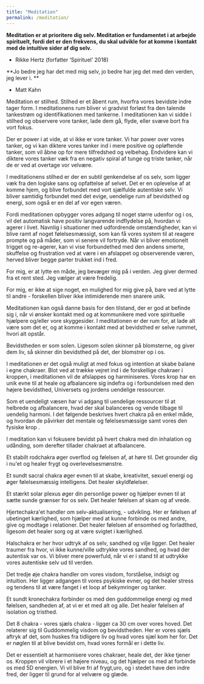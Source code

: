 ```yaml
---
title: "Meditation"
permalink: /meditation/
---
```





**Meditation er at prioritere dig selv. Meditation er fundamentet i at arbejde spirituelt, fordi det er den frekvens, du skal udvikle for at komme i kontakt med de intuitive sider af dig selv.**

- Rikke Hertz (forfatter ‘Spirituel’ 2018)

**Jo bedre jeg har det med mig selv, jo bedre har jeg det med den verden, jeg lever i. **

- Matt Kahn




Meditation er stilhed. Stilhed er et åbent rum, hvorfra vores bevidste indre tager form. I meditationens rum bliver vi gradvist forløst fra den talende tankestrøm og identifikationen med tankerne. I meditationen kan vi sidde i stilhed og observere vore tanker, lade dem gå, flyde, eller svæve bort fra vort fokus. 

Der er power i at vide, at vi ikke er vore tanker.  Vi har power over vores tanker, og vi kan diktere vores tanker ind i mere positive og opløftende tanker, som vil åbne op for mere tilfredshed og velbehag. Endvidere kan vi diktere vores tanker væk fra en negativ spiral af tunge og triste tanker, når de er ved at overtage vor velvære.

I meditationens stilhed er der en subtil genkendelse af os selv, som ligger væk fra den logiske sans og opfattelse af selvet. Det er en oplevelse af at komme hjem, og blive forbundet med vort sjælfulde autentiske selv. Vi bliver samtidig forbundet med det evige, uendelige rum af bevidsthed og energi, som også er en del af vor egen væren.

Fordi meditationen opbygger vores adgang til noget større udenfor og i os, vil det automatisk have positiv langvarende indflydelse på, hvordan vi agerer i livet. 
Navnlig i situationer med udfordrende omstændigheder, kan vi blive ramt af noget følelsesmæssigt, som kan få vores system til at reagere prompte og på måder, som vi senere vil fortryde. Når vi bliver emotionelt trigget og re-agerer, kan vi vise forbundethed med den andens smerte, skuffelse og frustration ved at være i en afslappet og observerende væren, herved bliver begge parter trukket ind i fred.

For mig, er at lytte en måde, jeg bevæger mig på i verden. Jeg giver dermed fra et rent sted. Jeg vælger at være fredelig.

For mig, er ikke at sige noget, en mulighed for mig give på, bare ved at lytte til andre - forskellen bliver ikke intimiderende men snarere unik.

Meditationen kan også danne basis for den tilstand, der er god at befinde sig i, når vi ønsker kontakt med og at kommunikere med vore spirituelle hjælpere og/eller vore skyggesider. I meditationen er der rum for, at lade alt være som det er, og at komme i kontakt med at bevidsthed er selve rummet, hvori alt opstår. 

Bevidstheden er som solen. Ligesom solen skinner på blomsterne, og giver dem liv, så skinner din bevidsthed på det, der blomstrer op i os. 

I meditationen er det også muligt at med fokus og intention at skabe balane i egne chakraer. Blot ved at trække vejret ind i de forskellige chakraer i kroppen, i meditationen vil de afslappes og harminiseres. Vores krop har en unik evne til at heale og afbalancere sig indefra og i forbundelsen med den højere bevidsthed, Universets og jordens uendelige ressourcer.

Som et uendeligt væsen har vi adgang til uendelige ressourcer til at helbrede og afbalancere, hvad der skal balanceres og vende tilbage til uendelig harmoni.
I det følgende beskrives hvert chakra på en enkel måde, og hvordan de påvirker det mentale og følelsesmæssige samt vores den fysiske krop .

I meditation kan vi fokusere bevidst på hvert chakra med din inhalation og udånding, som derefter tillader chakraet at afbalancere.

Et stabilt rodchakra øger overflod og følelsen af, at høre til. Det grounder dig i nu'et og healer frygt og overlevelsesmønstre.

Et sundt sacral chakra øger evnen til at skabe, kreativitet, sexuel energi og øger følelsesmæssig intelligens. Det healer skyldfølelser.

Et stærkt solar plexus øger din personlige power og hjælper evnen til at sætte sunde grænser for os selv. Det healer følelsen af skam og af vrede.

Hjertechakra'et handler om selv-aktualisering, - udvikling. Her er følelsen af ubetinget kærlighed, som hjælper med at kunne forbinde os med andre, give og modtage i relationer. Det healer følelsen af ensomhed og forladthed, ligesom det healer sorg og at være svigtet i kærlighed.

Halschakra er her hvor udtryk af os selv, sandhed og vilje ligger. Det healer traumer fra hvor, vi ikke kunne/ville udtrykke vores sandhed, og hvad der autentisk var os. Vi bliver mere powerfuld, når vi er i stand til at udtrykke vores autentiske selv ud til verden.

Det tredje øje chakra handler om vores visdom, forståelse, indsigt og intuition. Her ligger adgangen til vores psykiske evner, og det healer stress og tendens til at være fanget i et loop af bekymringer og tanker.

Et sundt kronechakra forbinder os med den guddommelige energi og med følelsen, sandheden af, at vi er et med alt og alle. Det healer følelsen af isolation og tristhed.

Det 8 chakra - vores sjæls chakra - ligger ca 30 cm over vores hoved. Det relaterer sig til Guddommelig visdom og bevidstheden. Her er vores sjæls aftryk af det, som huskes fra tidligere liv og hvad vores sjæl kom her for. Det er nøglen til at blive bevidst om, hvad vores formål er i dette liv.

Det er essentielt at harmonisere vores chakraer, heale det, der ikke tjener os. Kroppen vil vibrere i et højere niveau, og det hjælper os med at forbinde os med 5D energien. Vi vil blive fri af frygt,uro, og i stedet have den indre fred, der ligger til grund for al velvære og glæde.




